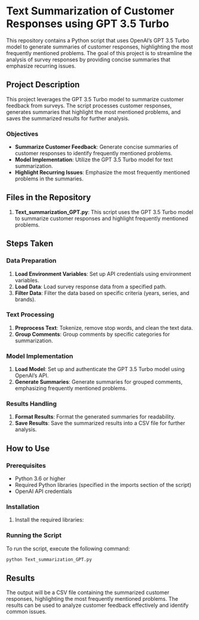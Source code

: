 
# Text Summarization of Customer Responses using GPT 3.5 Turbo

This repository contains a Python script that uses OpenAI’s GPT 3.5 Turbo model to generate summaries of customer responses, highlighting the most frequently mentioned problems. The goal of this project is to streamline the analysis of survey responses by providing concise summaries that emphasize recurring issues.

## Project Description

This project leverages the GPT 3.5 Turbo model to summarize customer feedback from surveys. The script processes customer responses, generates summaries that highlight the most mentioned problems, and saves the summarized results for further analysis.

### Objectives

- **Summarize Customer Feedback**: Generate concise summaries of customer responses to identify frequently mentioned problems.
- **Model Implementation**: Utilize the GPT 3.5 Turbo model for text summarization.
- **Highlight Recurring Issues**: Emphasize the most frequently mentioned problems in the summaries.

## Files in the Repository

1. **Text_summarization_GPT.py**: This script uses the GPT 3.5 Turbo model to summarize customer responses and highlight frequently mentioned problems.

## Steps Taken

### Data Preparation

1. **Load Environment Variables**: Set up API credentials using environment variables.
2. **Load Data**: Load survey response data from a specified path.
3. **Filter Data**: Filter the data based on specific criteria (years, series, and brands).

### Text Processing

1. **Preprocess Text**: Tokenize, remove stop words, and clean the text data.
2. **Group Comments**: Group comments by specific categories for summarization.

### Model Implementation

1. **Load Model**: Set up and authenticate the GPT 3.5 Turbo model using OpenAI’s API.
2. **Generate Summaries**: Generate summaries for grouped comments, emphasizing frequently mentioned problems.

### Results Handling

1. **Format Results**: Format the generated summaries for readability.
2. **Save Results**: Save the summarized results into a CSV file for further analysis.

## How to Use

### Prerequisites

- Python 3.6 or higher
- Required Python libraries (specified in the imports section of the script)
- OpenAI API credentials

### Installation

1. Install the required libraries:

### Running the Script

To run the script, execute the following command:
```bash
python Text_summarization_GPT.py
```

## Results

The output will be a CSV file containing the summarized customer responses, highlighting the most frequently mentioned problems. The results can be used to analyze customer feedback effectively and identify common issues.
